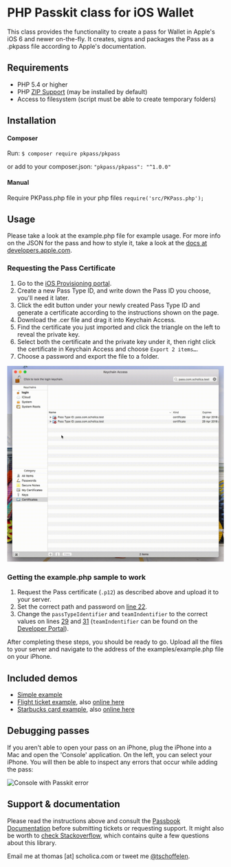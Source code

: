 # PHP Passkit class for iOS Wallet
This class provides the functionality to create a pass for Wallet in Apple's iOS 6 and newer on-the-fly. It creates, signs and packages the Pass as a .pkpass file according to Apple's documentation.

## Requirements
* PHP 5.4 or higher
* PHP [ZIP Support](http://php.net/manual/en/book.zip.php) (may be installed by default)
* Access to filesystem (script must be able to create temporary folders)


## Installation
#### Composer
Run: `$ composer require pkpass/pkpass`

or add to your composer.json: `"pkpass/pkpass": "^1.0.0"`

#### Manual
Require PKPass.php file in your php files `require('src/PKPass.php');`


## Usage
Please take a look at the example.php file for example usage. For more info on the JSON for the pass and how to style it, take a look at the [docs at developers.apple.com](https://developer.apple.com/library/ios/documentation/UserExperience/Reference/PassKit_Bundle/Chapters/Introduction.html).

### Requesting the Pass Certificate
1. Go to the [iOS Provisioning portal](https://developer.apple.com/account/ios/identifier/passTypeId).
2. Create a new Pass Type ID, and write down the Pass ID you choose, you'll need it later.
3. Click the edit button under your newly created Pass Type ID and generate a certificate according to the instructions shown on the page.
4. Download the .cer file and drag it into Keychain Access.
5. Find the certificate you just imported and click the triangle on the left to reveal the private key.
6. Select both the certificate and the private key under it, then right click the certificate in Keychain Access and choose `Export 2 items…`.
6. Choose a password and export the file to a folder.

<img src="guide-export.gif" title="Exporting P12 file" width="540" />

### Getting the example.php sample to work
1. Request the Pass certificate (`.p12`) as described above and upload it to your server.
2. Set the correct path and password on [line 22](examples/example.php#L22).
3. Change the `passTypeIdentifier` and `teamIndentifier` to the correct values on lines [29](examples/example.php#L29) and [31](examples/example.php#L31) (`teamIndentifier` can be found on the [Developer Portal](https://developer.apple.com/account/#/membership)).

After completing these steps, you should be ready to go. Upload all the files to your server and navigate to the address of the examples/example.php file on your iPhone.


## Included demos
* [Simple example](examples/example.php)
* [Flight ticket example](examples/full_sample/), also [online here](http://pkpass.dev.scholica.com/examples/full_sample/)
* [Starbucks card example](examples/starbucks_sample/), also [online here](http://pkpass.dev.scholica.com/examples/starbucks_sample/)


## Debugging passes
If you aren't able to open your pass on an iPhone, plug the iPhone into a Mac and open the 'Console' application. On the left, you can select your iPhone. You will then be able to inspect any errors that occur while adding the pass:

<img src="https://s3-eu-west-1.amazonaws.com/tsfil/Screen-Shot-2017-04-29-01-32-14-SrVhh/Screen-Shot-2017-04-29-01-32-14.png" title="Console with Passkit error" width="540" />

## Support & documentation
Please read the instructions above and consult the [Passbook Documentation](https://developer.apple.com/passbook/) before submitting tickets or requesting support. It might also be worth to [check Stackoverflow](http://stackoverflow.com/search?q=%22PHP-PKPass%22), which contains quite a few questions about this library.

Email me at thomas [at] scholica.com or tweet me [@tschoffelen](http://www.twitter.com/tschoffelen).
